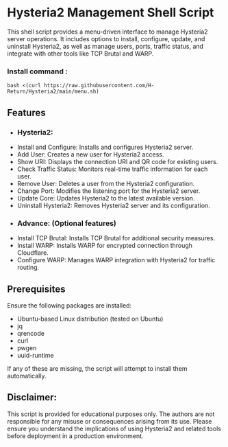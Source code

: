 # Hysteria2 Management Shell Script

This shell script provides a menu-driven interface to manage Hysteria2 server operations. It includes options to install, configure, update, and uninstall Hysteria2, as well as manage users, ports, traffic status, and integrate with other tools like TCP Brutal and WARP.

### Install command :
```
bash <(curl https://raw.githubusercontent.com/H-Return/Hysteria2/main/menu.sh)
```

## Features

- ### Hysteria2:
- Install and Configure: Installs and configures Hysteria2 server.
- Add User: Creates a new user for Hysteria2 access.
- Show URI: Displays the connection URI and QR code for existing users.
- Check Traffic Status: Monitors real-time traffic information for each user.
- Remove User: Deletes a user from the Hysteria2 configuration.
- Change Port: Modifies the listening port for the Hysteria2 server.
- Update Core: Updates Hysteria2 to the latest available version.
- Uninstall Hysteria2: Removes Hysteria2 server and its configuration.
- ### Advance: (Optional features)
- Install TCP Brutal: Installs TCP Brutal for additional security measures.
- Install WARP: Installs WARP for encrypted connection through Cloudflare.
- Configure WARP: Manages WARP integration with Hysteria2 for traffic routing.

## Prerequisites
Ensure the following packages are installed:

- Ubuntu-based Linux distribution (tested on Ubuntu)
- jq
- qrencode
- curl
- pwgen
- uuid-runtime

If any of these are missing, the script will attempt to install them automatically.

## Disclaimer:

This script is provided for educational purposes only. The authors are not responsible for any misuse or consequences arising from its use. Please ensure you understand the implications of using Hysteria2 and related tools before deployment in a production environment.

